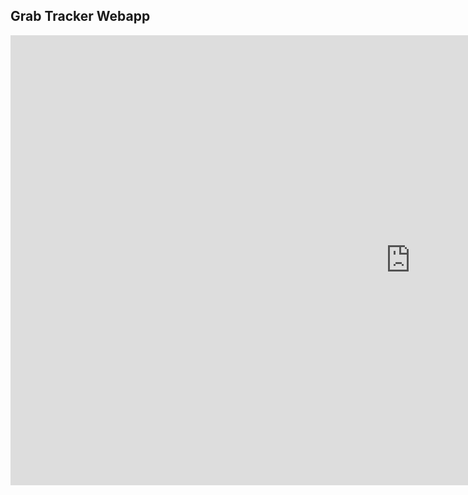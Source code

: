## Grab Tracker Webapp

<iframe width="1280" height="720" style="border:0" loading="lazy" allowfullscreen src="https://www.google.com/maps/embed/v1/place?q=14.5707117%2C%20121.0693&key=AIzaSyBFE_OsaMd_Ro4V9OUEBYnJKQoy2xFhZFA"></iframe>
